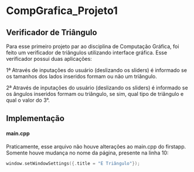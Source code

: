# CompGrafica_Projeto1
## Verificador de Triângulo

Para esse primeiro projeto par ao disciplina de Computação Gráfica, foi feito um verificador de triângulos utilizando interface gráfica.
Esse verificador possui duas aplicações:

1ª Através de inputações do usuário (deslizando os sliders) é informado se os tamanhos dos lados inseridos formam ou não um triângulo.

2ª Através de inputações do usuário (deslizando os sliders) é informado se os ângulos inseridos formam ou triângulo, se sim, qual tipo de triângulo e qual o valor do 3°.

## Implementação

#### main.cpp

Praticamente, esse arquivo não houve alterações ao main.cpp do firstapp. Somente houve mudança no nome da página, presente na linha 10:

~~~C++
window.setWindowSettings({.title = "É Triângulo"});
~~~
